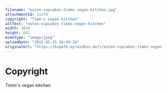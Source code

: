 ```yaml
---
filename: "eulen-cupcakes-timms-vegan-kitchen.jpg"
attachmentId: 11378
copyright: "Timm's vegan kitchen"
altText: "eulen-cupcakes-timms-vegan-kitchen"
width: 1024
height: 682
mimeType: "image/jpeg"
uploadDate: "2015-01-15 16:49:24"
originalUrl: "https://bxq4fb.myraidbox.de/i/eulen-cupcakes-timms-vegan-kitchen.jpg"
---
```


# Copyright

Timm's vegan kitchen
